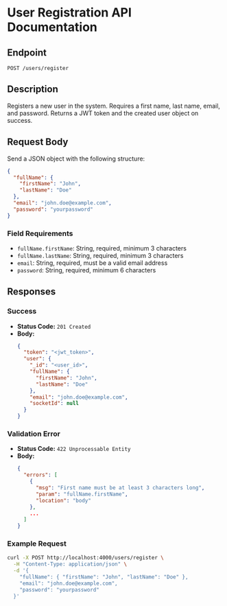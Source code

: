 # User Registration API Documentation

## Endpoint

`POST /users/register`

## Description

Registers a new user in the system. Requires a first name, last name, email, and password. Returns a JWT token and the created user object on success.

## Request Body

Send a JSON object with the following structure:

```json
{
  "fullName": {
    "firstName": "John",
    "lastName": "Doe"
  },
  "email": "john.doe@example.com",
  "password": "yourpassword"
}
```

### Field Requirements

- `fullName.firstName`: String, required, minimum 3 characters
- `fullName.lastName`: String, required, minimum 3 characters
- `email`: String, required, must be a valid email address
- `password`: String, required, minimum 6 characters

## Responses

### Success

- **Status Code:** `201 Created`
- **Body:**
  ```json
  {
    "token": "<jwt_token>",
    "user": {
      "_id": "<user_id>",
      "fullName": {
        "firstName": "John",
        "lastName": "Doe"
      },
      "email": "john.doe@example.com",
      "socketId": null
    }
  }
  ```

### Validation Error

- **Status Code:** `422 Unprocessable Entity`
- **Body:**
  ```json
  {
    "errors": [
      {
        "msg": "First name must be at least 3 characters long",
        "param": "fullName.firstName",
        "location": "body"
      },
      ...
    ]
  }
  ```

### Example Request

```sh
curl -X POST http://localhost:4000/users/register \
  -H "Content-Type: application/json" \
  -d '{
    "fullName": { "firstName": "John", "lastName": "Doe" },
    "email": "john.doe@example.com",
    "password": "yourpassword"
  }'
```